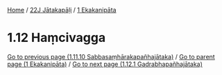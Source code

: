 
[Home](/) / [22J Jātakapāḷi](../../22J.md) / [1 Ekakanipāta](../1.md)

# 1.12 Haṃcivagga


[Go to previous page (1.11.10 Sabbasaṃhārakapañhajātaka)](1.11/1.11.10.md) / [Go to parent page (1 Ekakanipāta)](../1.md) / [Go to next page (1.12.1 Gadrabhapañhajātaka)](1.12/1.12.1.md)


